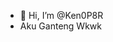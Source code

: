 - 👋 Hi, I’m @Ken0P8R
- Aku Ganteng Wkwk
<!---
Ken0P8R/Ken0P8R is a ✨ special ✨ repository because its `README.md` (this file) appears on your GitHub profile.
You can click the Preview link to take a look at your changes.
--->
